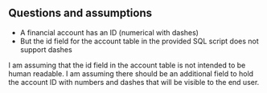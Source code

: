 ## Questions and assumptions

- A financial account has an ID (numerical with dashes)
- But the id field for the account table in the provided SQL script does not support dashes

I am assuming that the id field in the account table is not intended to be human readable.
I am assuming there should be an additional field to hold the account ID with numbers and dashes that will be visible to the end user.

